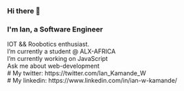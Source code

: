 ### Hi there 👋

<h3>I'm Ian, a Software Engineer</h3>
IOT && Roobotics enthusiast.<br>
I’m currently a student @ ALX-AFRICA</br>
I’m currently working on JavaScript</br>
Ask me about web-development</br>
# My twitter: https://twitter.com/Ian_Kamande_W </br>
# My linkedin: https://www.linkedin.com/in/ian-w-kamande/ </br></br>
